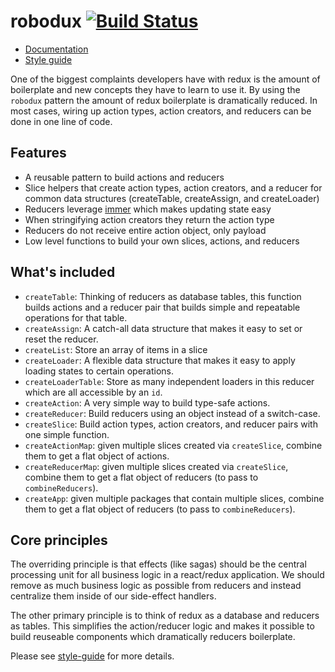 # robodux [![Build Status](https://travis-ci.org/neurosnap/robodux.svg?branch=master)](https://travis-ci.org/neurosnap/robodux)

- [Documentation](https://robodux.erock.io)
- [Style guide](https://erock.io/redux-saga-style-guide)

One of the biggest complaints developers have with redux is the amount of
boilerplate and new concepts they have to learn to use it. By using the
`robodux` pattern the amount of redux boilerplate is dramatically reduced. In
most cases, wiring up action types, action creators, and reducers can be done in
one line of code.

## Features

- A reusable pattern to build actions and reducers
- Slice helpers that create action types, action creators, and a reducer for
  common data structures (createTable, createAssign, and createLoader)
- Reducers leverage [immer](https://github.com/mweststrate/immer) which makes
  updating state easy
- When stringifying action creators they return the action type
- Reducers do not receive entire action object, only payload
- Low level functions to build your own slices, actions, and reducers

## What's included

- `createTable`: Thinking of reducers as database tables, this function builds
  actions and a reducer pair that builds simple and repeatable operations for
  that table.
- `createAssign`: A catch-all data structure that makes it easy to set or reset
  the reducer.
- `createList`: Store an array of items in a slice
- `createLoader`: A flexible data structure that makes it easy to apply loading
  states to certain operations.
- `createLoaderTable`: Store as many independent loaders in this reducer which are
  all accessible by an `id`.
- `createAction`: A very simple way to build type-safe actions.
- `createReducer`: Build reducers using an object instead of a switch-case.
- `createSlice`: Build action types, action creators, and reducer pairs with one
  simple function.
- `createActionMap`: given multiple slices created via `createSlice`, combine them
  to get a flat object of actions.
- `createReducerMap`: given multiple slices created via `createSlice`, combine
  them to get a flat object of reducers (to pass to `combineReducers`).
- `createApp`: given multiple packages that contain multiple slices, combine them
  to get a flat object of reducers (to pass to `combineReducers`).

## Core principles

The overriding principle is that effects (like sagas) should be the central
processing unit for all business logic in a react/redux application. We should
remove as much business logic as possible from reducers and instead centralize
them inside of our side-effect handlers.

The other primary principle is to think of redux as a database and reducers as
tables. This simplifies the action/reducer logic and makes it possible to build
reuseable components which dramatically reducers boilerplate.

Please see [style-guide](https://erock.io/redux-saga-style-guide) for more
details.
